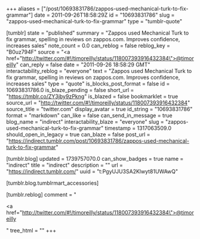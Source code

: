 +++
aliases = ["/post/10693831786/zappos-used-mechanical-turk-to-fix-grammar"]
date = 2011-09-26T18:58:29Z
id = "10693831786"
slug = "zappos-used-mechanical-turk-to-fix-grammar"
type = "tumblr-quote"

[tumblr]
state = "published"
summary = "Zappos used Mechanical Turk to fix grammar, spelling in reviews on zappos.com. Improves confidence, increases sales"
note_count = 0.0
can_reblog = false
reblog_key = "B0uz794F"
source = "<a href=\"http://twitter.com/#!/timoreilly/status/118007393916432384\">@timoreilly</a>"
can_reply = false
date = "2011-09-26 18:58:29 GMT"
interactability_reblog = "everyone"
text = "Zappos used Mechanical Turk to fix grammar, spelling in reviews on zappos.com. Improves confidence, increases sales"
type = "quote"
is_blocks_post_format = false
id = 10693831786.0
is_blaze_pending = false
short_url = "https://tmblr.co/ZY3jby9zPkng"
is_blazed = false
bookmarklet = true
source_url = "http://twitter.com/#!/timoreilly/status/118007393916432384"
source_title = "twitter.com"
display_avatar = true
id_string = "10693831786"
format = "markdown"
can_like = false
can_send_in_message = true
blog_name = "indirect"
interactability_blaze = "everyone"
slug = "zappos-used-mechanical-turk-to-fix-grammar"
timestamp = 1317063509.0
should_open_in_legacy = true
can_blaze = false
post_url = "https://indirect.tumblr.com/post/10693831786/zappos-used-mechanical-turk-to-fix-grammar"

[tumblr.blog]
updated = 1739757070.0
can_show_badges = true
name = "indirect"
title = "indirect"
description = ""
url = "https://indirect.tumblr.com/"
uuid = "t:PgyUJU3SA2Klwyt81UWAwQ"

[tumblr.blog.tumblrmart_accessories]

[tumblr.reblog]
comment = "<p><a href=\"http://twitter.com/#!/timoreilly/status/118007393916432384\">@timoreilly</a></p>"
tree_html = ""
+++
